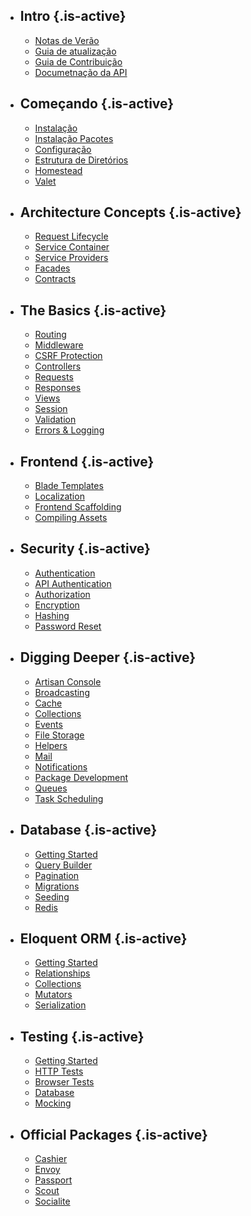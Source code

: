 - ## Intro {.is-active}
    - [Notas de Verão](/docs/{{version}}/releases)
    - [Guia de atualização](/docs/{{version}}/upgrade)
    - [Guia de Contribuição](/docs/{{version}}/contributions)
    - [Documetnação da API](/api/{{version}})
- ## Começando {.is-active}
    - [Instalação](/docs/{{version}}/installation)
    - [Instalação Pacotes](/docs/{{version}}/pacotes)
    - [Configuração](/docs/{{version}}/configuration)
    - [Estrutura de Diretórios](/docs/{{version}}/structure)
    - [Homestead](/docs/{{version}}/homestead)
    - [Valet](/docs/{{version}}/valet)
- ## Architecture Concepts {.is-active}
    - [Request Lifecycle](/docs/{{version}}/lifecycle)
    - [Service Container](/docs/{{version}}/container)
    - [Service Providers](/docs/{{version}}/providers)
    - [Facades](/docs/{{version}}/facades)
    - [Contracts](/docs/{{version}}/contracts)
- ## The Basics {.is-active}
    - [Routing](/docs/{{version}}/routing)
    - [Middleware](/docs/{{version}}/middleware)
    - [CSRF Protection](/docs/{{version}}/csrf)
    - [Controllers](/docs/{{version}}/controllers)
    - [Requests](/docs/{{version}}/requests)
    - [Responses](/docs/{{version}}/responses)
    - [Views](/docs/{{version}}/views)
    - [Session](/docs/{{version}}/session)
    - [Validation](/docs/{{version}}/validation)
    - [Errors & Logging](/docs/{{version}}/errors)
- ## Frontend {.is-active}
    - [Blade Templates](/docs/{{version}}/blade)
    - [Localization](/docs/{{version}}/localization)
    - [Frontend Scaffolding](/docs/{{version}}/frontend)
    - [Compiling Assets](/docs/{{version}}/mix)
- ## Security {.is-active}
    - [Authentication](/docs/{{version}}/authentication)
    - [API Authentication](/docs/{{version}}/passport)
    - [Authorization](/docs/{{version}}/authorization)
    - [Encryption](/docs/{{version}}/encryption)
    - [Hashing](/docs/{{version}}/hashing)
    - [Password Reset](/docs/{{version}}/passwords)
- ## Digging Deeper {.is-active}
    - [Artisan Console](/docs/{{version}}/artisan)
    - [Broadcasting](/docs/{{version}}/broadcasting)
    - [Cache](/docs/{{version}}/cache)
    - [Collections](/docs/{{version}}/collections)
    - [Events](/docs/{{version}}/events)
    - [File Storage](/docs/{{version}}/filesystem)
    - [Helpers](/docs/{{version}}/helpers)
    - [Mail](/docs/{{version}}/mail)
    - [Notifications](/docs/{{version}}/notifications)
    - [Package Development](/docs/{{version}}/packages)
    - [Queues](/docs/{{version}}/queues)
    - [Task Scheduling](/docs/{{version}}/scheduling)
- ## Database {.is-active}
    - [Getting Started](/docs/{{version}}/database)
    - [Query Builder](/docs/{{version}}/queries)
    - [Pagination](/docs/{{version}}/pagination)
    - [Migrations](/docs/{{version}}/migrations)
    - [Seeding](/docs/{{version}}/seeding)
    - [Redis](/docs/{{version}}/redis)
- ## Eloquent ORM {.is-active}
    - [Getting Started](/docs/{{version}}/eloquent)
    - [Relationships](/docs/{{version}}/eloquent-relationships)
    - [Collections](/docs/{{version}}/eloquent-collections)
    - [Mutators](/docs/{{version}}/eloquent-mutators)
    - [Serialization](/docs/{{version}}/eloquent-serialization)
- ## Testing {.is-active}
    - [Getting Started](/docs/{{version}}/testing)
    - [HTTP Tests](/docs/{{version}}/http-tests)
    - [Browser Tests](/docs/{{version}}/dusk)
    - [Database](/docs/{{version}}/database-testing)
    - [Mocking](/docs/{{version}}/mocking)
- ## Official Packages {.is-active}
    - [Cashier](/docs/{{version}}/billing)
    - [Envoy](/docs/{{version}}/envoy)
    - [Passport](/docs/{{version}}/passport)
    - [Scout](/docs/{{version}}/scout)
    - [Socialite](https://github.com/laravel/socialite)
